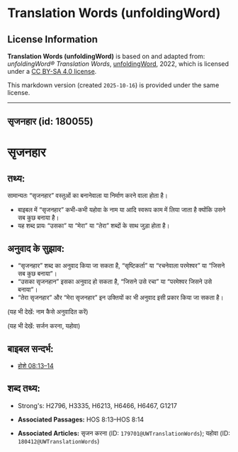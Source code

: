 # Translation Words (unfoldingWord)

## License Information

**Translation Words (unfoldingWord)** is based on and adapted from: _unfoldingWord® Translation Words_, [unfoldingWord](https://unfoldingword.org/utw), 2022, which is licensed under a [CC BY-SA 4.0 license](https://creativecommons.org/licenses/by-sa/4.0/legalcode.en).

This markdown version (created `2025-10-16`) is provided under the same license.



--------------------------------

## सृजनहार (id: 180055)

सृजनहार
=======

तथ्य:
-----

सामान्यतः “सृजनहार” वस्तुओं का बनानेवाला या निर्माण करने वाला होता है।

* बाइबल में “सृजनहार” कभी\-कभी यहोवा के नाम या आदि स्वरूप काम में लिया जाता है क्योंकि उसने सब कुछ बनाया है।
* यह शब्द प्रायः “उसका” या “मेरा” या “तेरा” शब्दों के साथ जुड़ा होता है।

अनुवाद के सुझाव:
----------------

* “सृजनहार” शब्द का अनुवाद किया जा सकता है, “सृष्टिकर्ता” या “रचनेवाला परमेश्वर” या “जिसने सब कुछ बनाया”।
* “उसका सृजनहान” इसका अनुवाद हो सकता है, “जिसने उसे रचा” या “परमेश्वर जिसने उसे बनाया”।
* “तेरा सृजनहार” और “मेरा सृजनहार” इन उक्तियों का भी अनुवाद इसी प्रकार किया जा सकता है।

(यह भी देखें: नाम कैसे अनुवादित करें)

(यह भी देखें: सर्जन करना, यहोवा)

बाइबल सन्दर्भ:
--------------

* [होशे 08:13–14](https://ref.ly/Hos8:13-Hos8:14)

शब्द तथ्य:
----------

* Strong's: H2796, H3335, H6213, H6466, H6467, G1217

* **Associated Passages:** HOS 8:13–HOS 8:14
* **Associated Articles:** सृजन करना (ID: `179701@UWTranslationWords`); यहोवा (ID: `180412@UWTranslationWords`)

